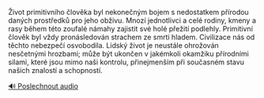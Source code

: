 
Život primitivního člověka byl nekonečným bojem s nedostatkem přírodou daných prostředků pro jeho obživu. Mnozí jednotlivci a celé rodiny, kmeny a rasy během této zoufalé námahy zajistit své holé přežití podlehly. Primitivní člověk byl vždy pronásledován strachem ze smrti hladem. Civilizace nás od těchto nebezpečí osvobodila. Lidský život je neustále ohrožován nesčetnými hrozbami; může být ukončen v jakémkoli okamžiku přírodními silami, které jsou mimo naši kontrolu, přinejmenším při současném stavu našich znalostí a schopností.

[🔊 Poslechnout audio](/data/7-paragraphs/audio/chapter_108/para_003-ivot-primitivnho-lovka-byl-nekonenm-bojem-s.mp3)
